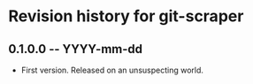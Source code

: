 # Revision history for git-scraper

## 0.1.0.0 -- YYYY-mm-dd

* First version. Released on an unsuspecting world.
